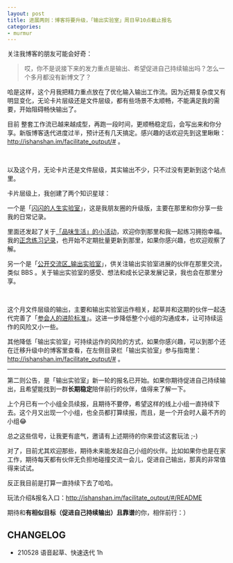 ```yaml
---
layout: post
title: 进展两则：博客将要升级，「输出实验室」周日早10点截止报名
categories:
- murmur
---
```



关注我博客的朋友可能会好奇：

> 哎，你不是说接下来的发力重点是输出、希望促进自己持续输出吗？怎么一个多月都没有新博文了？

哈是这样，这个月我把精力重点放在了优化输入输出工作流。因为近期复杂度又有明显变化，无论卡片层级还是文件层级，都有些场景不太顺畅，不能满足我的需要，开始阻碍畅快输出了。

目前<!-- more --> 整套工作流已越来越成型，再跑一段时间，更顺畅稳定后，会写出来和你分享。新版博客迭代进度过半，预计还有几天搞定。感兴趣的话欢迎先到这里瞅瞅：http://ishanshan.im/facilitate_output/# 。


<br> 

以及这个月，无论卡片还是文件层级，其实输出不少，只不过没有更新到这个站点里。

卡片层级上，我创建了两个知识星球：

一个是「[闪闪的人生实验室](https://t.zsxq.com/Vrzji2B)」，这是我朋友圈的升级版，主要在那里和你分享一些我的日常记录。

里面还发起了关于[「品味生活」的小活动](https://t.zsxq.com/uj6YBe6)，欢迎你到那里和我一起练习拥抱幸福。
我的[正念练习记录](https://t.zsxq.com/b6Y7EQN)，也开始不定期批量更新到那里，如果你感兴趣，也欢迎观察了解。


另一个是「[公开交流区_输出实验室](https://t.zsxq.com/2jaMjyr)」，供关注输出实验室进展的伙伴在那里交流，类似 BBS 。关于输出实验室的感受、想法和成长记录发展记录，我也会在那里分享。

<br> 

这个月文件层级的输出，主要和输出实验室运作相关，起草并和这期的伙伴一起迭代完善了「[参会人的进阶标准](https://docs.qq.com/sheet/DVVd5eXNrVUlaTmh3?tab=8bdky8)」。这进一步降低整个小组的沟通成本，让可持续运作的风险又小一些。

其他降低「输出实验室」可持续运作的风险的方式，如果你感兴趣，可以到那个还在迁移升级中的博客里查看，在左侧目录栏「输出实验室」参与指南里：http://ishanshan.im/facilitate_output/# 。

---

第二则公告，是「输出实验室」新一轮的报名已开始。如果你期待促进自己持续输出，且希望能找到一群**长期稳定**陪伴前行的伙伴，值得来了解一下。

上个月已有一个小组全员续报，且期待不要停，希望这样的线上小组一直持续下去。这个月又出现一个小组，也全员都打算续报，而且，是一个开会时人最不齐的小组😂

总之这些信号，让我更有底气，邀请有上述期待的你来尝试这套玩法 ;-)

对了，目前尤其欢迎那些，期待未来能发起自己小组的伙伴。比如如果你也是在家工作，期待每天都有伙伴无负担地碰撞交流一会儿，促进自己输出，那真的非常值得来试试。

反正我目前是打算一直持续下去了哈哈。

玩法介绍&报名入口：http://ishanshan.im/facilitate_output/#/README

期待和**有相似目标（促进自己持续输出）**且**靠谱**的你，相伴前行：）


## CHANGELOG 

- 210528 语音起草、快速迭代 1h